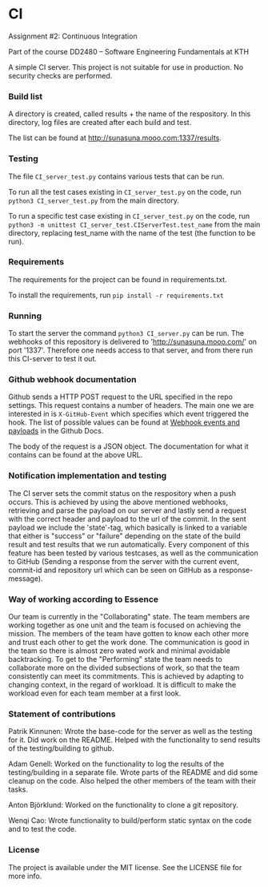 # CI
Assignment #2: Continuous Integration

Part of the course DD2480 &ndash; Software Engineering Fundamentals at KTH

A simple CI server. This project is not suitable for use in production.
No security checks are performed.

### Build list
A directory is created, called results + the name of the respository. In this directory, log files are created after each build and test.

The list can be found at http://sunasuna.mooo.com:1337/results.

### Testing
The file `CI_server_test.py` contains various tests that can be run.

To run all the test cases existing in `CI_server_test.py` on the code, run `python3 CI_server_test.py` from the main directory.

To run a specific test case existing in `CI_server_test.py` on the code, run `python3 -m unittest CI_server_test.CIServerTest.test_name` from the main directory, replacing test_name with the name of the test (the function to be run).

### Requirements
The requirements for the project can be found in requirements.txt.

To install the requirements, run `pip install -r requirements.txt`

### Running
To start the server the command `python3 CI_server.py` can be run. The webhooks of this repository is delivered to 'http://sunasuna.mooo.com/' on port '1337'. Therefore one needs access to that server, and from there run this CI-server to test it out.

### Github webhook documentation
Github sends a HTTP POST request to the URL specified in the repo settings.
This request contains a number of headers. The main one we are interested in
is `X-GitHub-Event` which specifies which event triggered the hook. The list of
possible values can be found at 
[Webhook events and payloads](https://docs.github.com/en/developers/webhooks-and-events/webhooks/webhook-events-and-payloads)
in the Github Docs.

The body of the request is a JSON object. The documentation for what it
contains can be found at the above URL.

### Notification implementation and testing
The CI server sets the commit status on the respository when a push occurs. This is achieved by using the above mentioned webhooks, retrieving and parse the payload on our server and lastly send a request with the correct header and payload to the url of the commit. In the sent payload we include the 'state'-tag, which basically is linked to a variable that either is "success" or "failure" depending on the state of the build result and test results that we run automatically. Every component of this feature has been tested by various testcases, as well as the communication to GitHub (Sending a response from the server with the current event, commit-id and repository url which can be seen on GitHub as a response-message). 


### Way of working according to Essence
Our team is currently in the "Collaborating" state. The team members are working together as one unit and the team is focused on achieving the mission. The members of the team have gotten to know each other more and trust each other to get the work done. The communication is good in the team so there is almost zero wated work and minimal avoidable backtracking. To get to the "Performing" state the team needs to collaborate more on the divided subsections of work, so that the team consistently can meet its commitments. This is achieved by adapting to changing context, in the regard of workload. It is difficult to make the workload even for each team member at a first look.

### Statement of contributions
Patrik Kinnunen: Wrote the base-code for the server as well as the testing for it. Did work on the README. Helped with the functionality to send results of the testing/building to github.

Adam Genell: Worked on the functionality to log the results of the testing/building in a separate file. Wrote parts of the README and did some cleanup on the code. Also helped the other members of the team with their tasks.

Anton Björklund: Worked on the functionality to clone a git repository. 

Wenqi Cao: Wrote functionality to build/perform static syntax on the code and to test the code. 

### License
The project is available under the MIT license. See the LICENSE file for more info.
